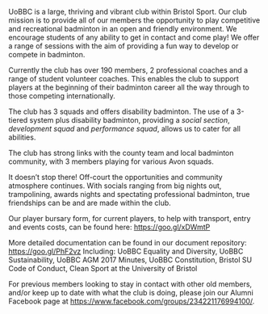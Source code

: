UoBBC is a large, thriving and vibrant club within Bristol Sport. Our club mission is to provide all of our members the opportunity to play competitive and recreational badminton in an open and friendly environment. We encourage students of any ability to get in contact and come play! We offer a range of sessions with the aim of providing a fun way to develop or compete in badminton.

Currently the club has over 190 members, 2 professional coaches and a range of student volunteer coaches. This enables the club to support players at the beginning of their badminton career all the way through to those competing internationally.

The club has 3 squads and offers disability badminton. The use of a 3-tiered system plus disability badminton, providing a *social section*, *development squad* and *performance squad*, allows us to cater for all abilities.

The club has strong links with the county team and local badminton community, with 3 members playing for various Avon squads.

It doesn’t stop there! Off-court the opportunities and community atmosphere continues. With socials ranging from big nights out, trampolining, awards nights and spectating professional badminton, true friendships can be and are made within the club. 

Our player bursary form, for current players, to help with transport, entry and events costs, can be found here: https://goo.gl/xDWmtP

More detailed documentation can be found in our document repository: https://goo.gl/PhF2vz 
Including: UoBBC Equality and Diversity, UoBBC Sustainability, UoBBC AGM 2017 Minutes, UoBBC Constitution, Bristol SU Code of Conduct, Clean Sport at the University of Bristol

For previous members looking to stay in contact with other old members, and/or keep up to date with what the club is doing, please join our Alumni Facebook page at https://www.facebook.com/groups/234221176994100/.  

